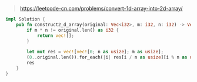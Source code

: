 > https://leetcode-cn.com/problems/convert-1d-array-into-2d-array/

``` rust
impl Solution {
    pub fn construct2_d_array(original: Vec<i32>, m: i32, n: i32) -> Vec<Vec<i32>> {
        if m * n != original.len() as i32 {
            return vec![];
        }
        
        let mut res = vec![vec![0; n as usize]; m as usize];
        (0..original.len()).for_each(|i| res[i / n as usize][i % n as usize] = original[i]);
        res
    }
}
```